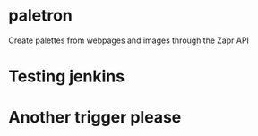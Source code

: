 # paletron
Create palettes from webpages and images through the Zapr API

# Testing jenkins
# Another trigger please
